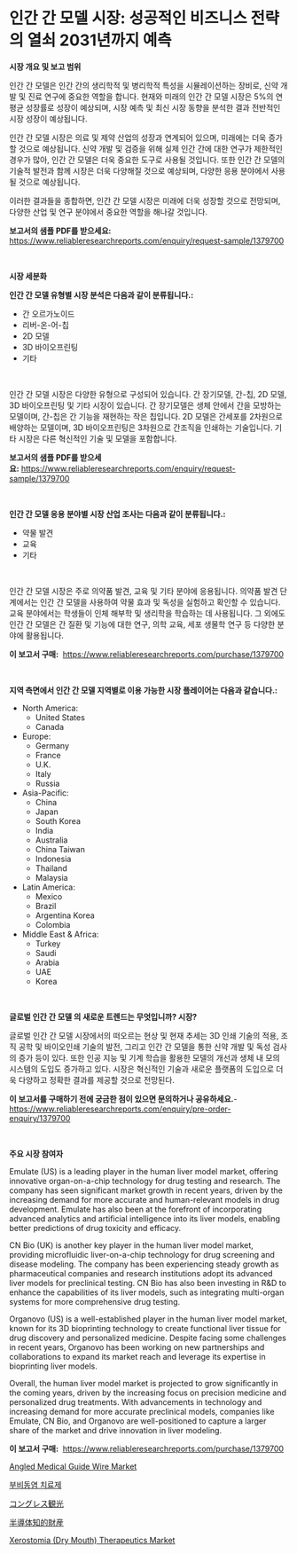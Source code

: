 <p><h1>인간 간 모델 시장: 성공적인 비즈니스 전략의 열쇠 2031년까지 예측</h1></p><p><strong>시장 개요 및 보고 범위</strong></p>
<p><p>인간 간 모델은 인간 간의 생리학적 및 병리학적 특성을 시뮬레이션하는 장비로, 신약 개발 및 진료 연구에 중요한 역할을 합니다. 현재와 미래의 인간 간 모델 시장은 5%의 연평균 성장률로 성장이 예상되며, 시장 예측 및 최신 시장 동향을 분석한 결과 전반적인 시장 성장이 예상됩니다.</p><p>인간 간 모델 시장은 의료 및 제약 산업의 성장과 연계되어 있으며, 미래에는 더욱 증가할 것으로 예상됩니다. 신약 개발 및 검증을 위해 실제 인간 간에 대한 연구가 제한적인 경우가 많아, 인간 간 모델은 더욱 중요한 도구로 사용될 것입니다. 또한 인간 간 모델의 기술적 발전과 함께 시장은 더욱 다양해질 것으로 예상되며, 다양한 응용 분야에서 사용될 것으로 예상됩니다.</p><p>이러한 결과들을 종합하면, 인간 간 모델 시장은 미래에 더욱 성장할 것으로 전망되며, 다양한 산업 및 연구 분야에서 중요한 역할을 해나갈 것입니다.</p></p>
<p><strong>보고서의 샘플 PDF를 받으세요:</strong> <a href="https://www.reliableresearchreports.com/enquiry/request-sample/1379700">https://www.reliableresearchreports.com/enquiry/request-sample/1379700</a></p>
<p>&nbsp;</p>
<p><strong>시장 세분화</strong></p>
<p><strong>인간 간 모델 유형별 시장 분석은 다음과 같이 분류됩니다.:</strong></p>
<p><ul><li>간 오르가노이드</li><li>리버-온-어-칩</li><li>2D 모델</li><li>3D 바이오프린팅</li><li>기타</li></ul></p>
<p>&nbsp;</p>
<p><p>인간 간 모델 시장은 다양한 유형으로 구성되어 있습니다. 간 장기모델, 간-칩, 2D 모델, 3D 바이오프린팅 및 기타 시장이 있습니다. 간 장기모델은 생체 안에서 간을 모방하는 모델이며, 간-칩은 간 기능을 재현하는 작은 칩입니다. 2D 모델은 간세포를 2차원으로 배양하는 모델이며, 3D 바이오프린팅은 3차원으로 간조직을 인쇄하는 기술입니다. 기타 시장은 다른 혁신적인 기술 및 모델을 포함합니다.</p></p>
<p><strong>보고서의 샘플 PDF를 받으세요:</strong>&nbsp;<a href="https://www.reliableresearchreports.com/enquiry/request-sample/1379700">https://www.reliableresearchreports.com/enquiry/request-sample/1379700</a></p>
<p>&nbsp;</p>
<p><strong> 인간 간 모델 응용 분야별 시장 산업 조사는 다음과 같이 분류됩니다.:</strong></p>
<p><ul><li>약물 발견</li><li>교육</li><li>기타</li></ul></p>
<p>&nbsp;</p>
<p><p>인간 간 모델 시장은 주로 의약품 발견, 교육 및 기타 분야에 응용됩니다. 의약품 발견 단계에서는 인간 간 모델을 사용하여 약물 효과 및 독성을 실험하고 확인할 수 있습니다. 교육 분야에서는 학생들이 인체 해부학 및 생리학을 학습하는 데 사용됩니다. 그 외에도 인간 간 모델은 간 질환 및 기능에 대한 연구, 의학 교육, 세포 생물학 연구 등 다양한 분야에 활용됩니다.</p></p>
<p><strong>이 보고서 구매:</strong>&nbsp; <a href="https://www.reliableresearchreports.com/purchase/1379700">https://www.reliableresearchreports.com/purchase/1379700</a></p>
<p>&nbsp;</p>
<p><strong>지역 측면에서 인간 간 모델 지역별로 이용 가능한 시장 플레이어는 다음과 같습니다.:</strong></p>
<p><ul>
    <li>
        North America:
        <ul>
            <li>United States</li>
            <li>Canada</li>
        </ul>
    </li>
    <li>
        Europe:
        <ul>
            <li>Germany</li>
            <li>France</li>
            <li>U.K.</li>
            <li>Italy</li>
            <li>Russia</li>
        </ul>
    </li>
    <li>
        Asia-Pacific:
        <ul>
            <li>China</li>
            <li>Japan</li>
            <li>South Korea</li>
            <li>India</li>
            <li>Australia</li>
            <li>China Taiwan</li>
            <li>Indonesia</li>
            <li>Thailand</li>
            <li>Malaysia</li>
        </ul>
    </li>
    <li>
        Latin America:
        <ul>
            <li>Mexico</li>
            <li>Brazil</li>
            <li>Argentina Korea</li>
            <li>Colombia</li>
        </ul>
    </li>
    <li>
        Middle East & Africa:
        <ul>
            <li>Turkey</li>
            <li>Saudi</li>
            <li>Arabia</li>
            <li>UAE</li>
            <li>Korea</li>
        </ul>
    </li>
    </ul></p>
<p>&nbsp;</p>
<p><strong>글로벌 인간 간 모델 의 새로운 트렌드는 무엇입니까? 시장?</strong></p>
<p><p>글로벌 인간 간 모델 시장에서의 떠오르는 현상 및 현재 추세는 3D 인쇄 기술의 적용, 조직 공학 및 바이오인쇄 기술의 발전, 그리고 인간 간 모델을 통한 신약 개발 및 독성 검사의 증가 등이 있다. 또한 인공 지능 및 기계 학습을 활용한 모델의 개선과 생체 내 모의 시스템의 도입도 증가하고 있다. 시장은 혁신적인 기술과 새로운 플랫폼의 도입으로 더욱 다양하고 정확한 결과를 제공할 것으로 전망된다.</p></p>
<p><strong>이 보고서를 구매하기 전에 궁금한 점이 있으면 문의하거나 공유하세요.</strong>- <a href="https://www.reliableresearchreports.com/enquiry/pre-order-enquiry/1379700">https://www.reliableresearchreports.com/enquiry/pre-order-enquiry/1379700</a></p>
<p>&nbsp;</p>
<p><strong>주요 시장 참여자</strong></p>
<p><p>Emulate (US) is a leading player in the human liver model market, offering innovative organ-on-a-chip technology for drug testing and research. The company has seen significant market growth in recent years, driven by the increasing demand for more accurate and human-relevant models in drug development. Emulate has also been at the forefront of incorporating advanced analytics and artificial intelligence into its liver models, enabling better predictions of drug toxicity and efficacy.</p><p>CN Bio (UK) is another key player in the human liver model market, providing microfluidic liver-on-a-chip technology for drug screening and disease modeling. The company has been experiencing steady growth as pharmaceutical companies and research institutions adopt its advanced liver models for preclinical testing. CN Bio has also been investing in R&D to enhance the capabilities of its liver models, such as integrating multi-organ systems for more comprehensive drug testing.</p><p>Organovo (US) is a well-established player in the human liver model market, known for its 3D bioprinting technology to create functional liver tissue for drug discovery and personalized medicine. Despite facing some challenges in recent years, Organovo has been working on new partnerships and collaborations to expand its market reach and leverage its expertise in bioprinting liver models.</p><p>Overall, the human liver model market is projected to grow significantly in the coming years, driven by the increasing focus on precision medicine and personalized drug treatments. With advancements in technology and increasing demand for more accurate preclinical models, companies like Emulate, CN Bio, and Organovo are well-positioned to capture a larger share of the market and drive innovation in liver modeling.</p></p>
<p><strong>이 보고서 구매:</strong>&nbsp;&nbsp;<a href="https://www.reliableresearchreports.com/purchase/1379700">https://www.reliableresearchreports.com/purchase/1379700</a></p>
<p><p><a href="https://github.com/Glendatilghmankmgz0rbhwpy/Market-Research-Report-List-1/blob/main/angled-medical-guide-wire-market.md">Angled Medical Guide Wire Market</a></p><p><a href="https://medium.com/@mamdouh_alnadi/%EB%B9%84%EC%97%BC-%EC%B9%98%EB%A3%8C%EC%95%BD-%EC%8B%9C%EC%9E%A5-%ED%86%B5%EC%B0%B0-%EC%8B%9C%EC%9E%A5-%EB%8F%99%ED%96%A5-%EC%84%B1%EC%9E%A5-2024%EB%85%84%EB%B6%80%ED%84%B0-2031%EB%85%84%EA%B9%8C%EC%A7%80-%EC%98%88%EC%B8%A1%EB%90%9C-%EA%B2%83-c8a1647abaac">부비동염 치료제</a></p><p><a href="https://medium.com/@sandeepayare180/%E8%AD%B0%E4%BC%9A%E8%A6%B3%E5%85%89%E5%B8%82%E5%A0%B4%E3%83%AC%E3%83%9D%E3%83%BC%E3%83%88%E3%81%AF-%E3%81%93%E3%81%AE%E5%B8%82%E5%A0%B4%E3%81%AE%E6%9C%80%E6%96%B0%E3%81%AE%E3%83%88%E3%83%AC%E3%83%B3%E3%83%89%E3%82%84%E6%88%90%E9%95%B7%E6%A9%9F%E4%BC%9A%E3%82%92%E6%98%8E%E3%82%89%E3%81%8B%E3%81%AB%E3%81%97%E3%81%A6%E3%81%84%E3%81%BE%E3%81%99-e35709f8dd79">コングレス観光</a></p><p><a href="https://medium.com/@yvettelesch/%E5%8D%8A%E5%B0%8E%E4%BD%93%E7%9F%A5%E7%9A%84%E8%B2%A1%E7%94%A3%E5%B8%82%E5%A0%B4-2031%E5%B9%B4%E3%81%BE%E3%81%A7%E3%81%AE%E5%8B%95%E5%90%91-%E4%BA%88%E6%B8%AC-%E7%AB%B6%E4%BA%89%E5%88%86%E6%9E%90-7a32a5a09939">半導体知的財産</a></p><p><a href="https://zircon-bluebell-299.notion.site/Xerostomia-Dry-Mouth-Therapeutics-Market-Analysis-and-Market-Size-Global-Industry-Overview-Marke-f1e4fb11a72e452e846258609988835e">Xerostomia (Dry Mouth) Therapeutics Market</a></p></p>
